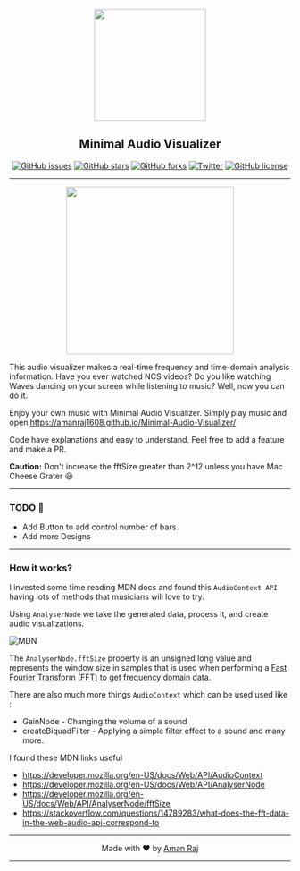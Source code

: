 <p align="center"><img src="https://image.flaticon.com/icons/png/512/1066/1066180.png" width="200"></p>
<h2 align="center">Minimal Audio Visualizer</h2>
<p align="center">
  <a href="https://github.com/AmanRaj1608/Minimal-Audio-Visualizer/issues"><img alt="GitHub issues" src="https://img.shields.io/github/issues/AmanRaj1608/Minimal-Audio-Visualizer"></a>
  <a href="https://github.com/AmanRaj1608/Minimal-Audio-Visualizer/stargazers"><img alt="GitHub stars" src="https://img.shields.io/github/stars/AmanRaj1608/Minimal-Audio-Visualizer"></a>
  <a href="https://github.com/AmanRaj1608/Minimal-Audio-Visualizer/network"><img alt="GitHub forks" src="https://img.shields.io/github/forks/AmanRaj1608/Minimal-Audio-Visualizer"></a>
  <a href="https://img.shields.io/twitter/url?style=social&url=Try%20this"><img alt="Twitter" src="https://img.shields.io/twitter/url?style=social&url=https%3A%2F%2Ftwitter.com%2FAmanRaj1608"></a>
  <a href="https://github.com/AmanRaj1608/Minimal-Audio-Visualizer"><img alt="GitHub license" src="https://img.shields.io/github/license/AmanRaj1608/Minimal-Audio-Visualizer"></a>
</p>
<hr>

<p align="center"><img src="./example.gif" width="300"></p>


This audio visualizer makes a real-time frequency and time-domain analysis information. Have you ever watched NCS videos? Do you like watching Waves dancing on your screen while listening to music? Well, now you can do it.

Enjoy your own music with Minimal Audio Visualizer. Simply play music and open https://amanraj1608.github.io/Minimal-Audio-Visualizer/


Code have explanations and easy to understand. Feel free to add a feature and make a PR.

**Caution:** Don't increase the fftSize greater than 2^12 unless you have Mac Cheese Grater 😆

---
### TODO 📝
- Add Button to add control number of bars.
- Add more Designs
---
### How it works?

I invested some time reading MDN docs and found this `AudioContext API` having lots of methods that musicians will love to try.

Using `AnalyserNode` we take the generated data, process it, and create audio visualizations.
 

![MDN](https://media.prod.mdn.mozit.cloud/attachments/2016/04/06/12970/723014357f66e15dbb415ac4aa950801/fttaudiodata_en.svg)

The `AnalyserNode.fftSize` property is an unsigned long value and represents the window size in samples that is used when performing a [Fast Fourier Transform (FFT)](https://en.wikipedia.org/wiki/Fast_Fourier_transform) to get frequency domain data.

There are also much more things `AudioContext` which can be used used like :
- GainNode - Changing the volume of a sound
- createBiquadFilter - Applying a simple filter effect to a sound
and many more.

I found these MDN links useful 
- https://developer.mozilla.org/en-US/docs/Web/API/AudioContext 
- https://developer.mozilla.org/en-US/docs/Web/API/AnalyserNode 
- https://developer.mozilla.org/en-US/docs/Web/API/AnalyserNode/fftSize 
- https://stackoverflow.com/questions/14789283/what-does-the-fft-data-in-the-web-audio-api-correspond-to


---
<p align="center"> Made with ❤️ by <a href="https://github.com/amanraj1608">Aman Raj</a></p>

---
